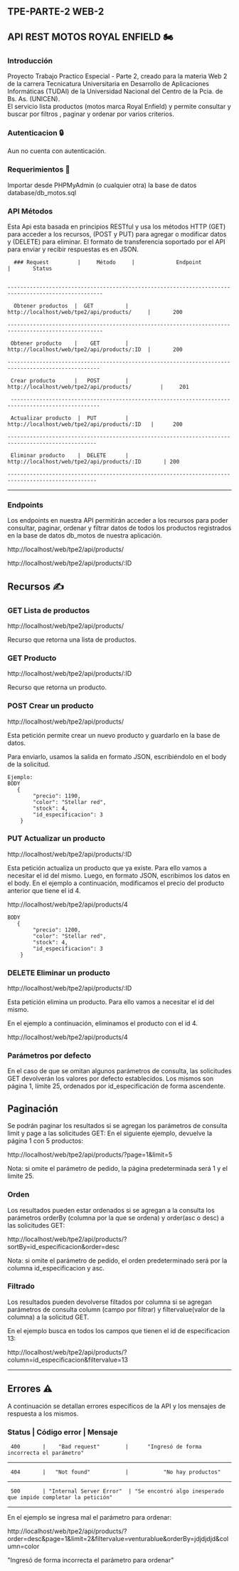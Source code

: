 ## TPE-PARTE-2 WEB-2
## API REST MOTOS ROYAL ENFIELD :motorcycle:

### Introducción
Proyecto Trabajo Practico Especial - Parte 2,  creado para la materia Web 2 de la carrera Tecnicatura Universitaria en Desarrollo de Aplicaciones Informáticas (TUDAI)
de  la Universidad Nacional del Centro de la Pcia. de Bs. As. (UNICEN).  
El servicio lista productos (motos marca Royal Enfield) y permite consultar y buscar por filtros , paginar y ordenar por varios criterios.

### Autenticacion :lock:
Aun no cuenta con autenticación.

### Requerimientos :pushpin:
Importar desde PHPMyAdmin (o cualquier otra) la base de datos database/db_motos.sql

### API Métodos
Esta Api esta basada en principios RESTful y usa los métodos HTTP (GET) para acceder a los recursos, (POST y PUT) para agregar o modificar datos y (DELETE) para
eliminar. El formato de transferencia soportado por el API para enviar y recibir respuestas es en JSON.

````
  ### Request	      |     Método	   |             Endpoint	                |       Status          


----------------------------------------------------------------------------------------------------        

  Obtener productos  |  GET          | http://localhost/web/tpe2/api/products/     |       200  

----------------------------------------------------------------------------------------------------

 Obtener producto    |    GET        | http://localhost/web/tpe2/api/products/:ID  |       200  

---------------------------------------------------------------------------------------------------

 Crear producto      |   POST        | http://localhost/web/tpe2/api/products/         |     201

 --------------------------------------------------------------------------------------------------

 Actualizar producto  |  PUT         |    http://localhost/web/tpe2/api/products/:ID   |      200

--------------------------------------------------------------------------------------------------
 
 Eliminar producto    |  DELETE      | http://localhost/web/tpe2/api/products/:ID       | 200 

--------------------------------------------------------------------------------------------------
````
_____________________________________________________________________________________________________________________________________________________

### Endpoints
Los endpoints en nuestra API permitirán acceder a los recursos para poder consultar, paginar, ordenar y filtrar datos de todos los productos registrados en la base
de datos db_motos de nuestra aplicación.

http://localhost/web/tpe2/api/products/

http://localhost/web/tpe2/api/products/:ID

## Recursos :writing_hand:

### GET Lista de productos

http://localhost/web/tpe2/api/products/

Recurso que retorna una lista de productos. 

### GET Producto

http://localhost/web/tpe2/api/products/:ID

Recurso que retorna un producto.

### POST Crear un producto

http://localhost/web/tpe2/api/products/

Esta petición permite crear un nuevo producto y guardarlo en la base de datos.

Para enviarlo, usamos la salida en formato JSON, escribiéndolo en el body de la solicitud.
````
Ejemplo:
BODY
   {
        "precio": 1190,
        "color": "Stellar red",
        "stock": 4,
        "id_especificacion": 3
    }
````

### PUT Actualizar un producto

http://localhost/web/tpe2/api/products/:ID

Esta petición actualiza un producto que ya existe. Para ello vamos a necesitar el id del mismo.
Luego, en formato JSON, escribimos los datos en el body.
En el ejemplo a continuación, modificamos el precio del producto anterior que tiene el id 4.

http://localhost/web/tpe2/api/products/4

```
BODY
   {
        "precio": 1200,
        "color": "Stellar red",
        "stock": 4,
        "id_especificacion": 3
    }
````

### DELETE Eliminar un producto

http://localhost/web/tpe2/api/products/:ID

Esta petición elimina un producto. Para ello vamos a necesitar el id del mismo.

En el ejemplo a continuación, eliminamos el producto con el id 4.

http://localhost/web/tpe2/api/products/4



### Parámetros por defecto

En el caso de que se omitan algunos parámetros de consulta, las solicitudes GET devolverán los valores por defecto establecidos.
Los mismos son página 1, límite 25, ordenados por id_especificación de forma ascendente.

## Paginación
Se podrán paginar los resultados si se agregan los parámetros de consulta limit y page a las solicitudes GET:
En el siguiente ejemplo, devuelve la página 1 con 5 productos:

http://localhost/web/tpe2/api/products/?page=1&limit=5

Nota: si omite el parámetro de pedido, la página predeterminada será 1 y el limite 25.

### Orden
Los resultados pueden estar ordenados si se agregan a la consulta los parámetros orderBy (columna por la que se ordena) y order(asc o desc) a las solicitudes GET:

http://localhost/web/tpe2/api/products/?sortBy=id_especificacion&order=desc

Nota: si omite el parámetro de pedido, el orden predeterminado será por la columna id_especificacion y asc.

### Filtrado
Los resultados pueden devolverse filtados por columna si se agregan parámetros de consulta column (campo por filtrar) y filtervalue(valor de la columna) a la solicitud GET.

En el ejemplo busca en todos los campos que tienen el id de especificacion 13:


http://localhost/web/tpe2/api/products/?column=id_especificacion&filtervalue=13

-------------------------------------------------------------------------------------------------------------------------------------------------------
## Errores :warning:
A continuación se detallan errores específicos de la API y los mensajes de respuesta a los mismos.

 ###  Status    |    Código error	       |                     Mensaje	  

     400       |    "Bad request"        |      "Ingresó de forma incorrecta el parámetro"                
-----------------------------------------------------------------------------------------------------
                                                                   
     404       |   "Not found"           |           "No hay productos"                             
---------------------------------------------------------------------------------------------------------  
 
     500       | "Internal Server Error"  | "Se encontró algo inesperado que impide completar la petición"


-----------------------------------------------------------------------------------------------------------

En el ejemplo se ingresa mal el parámetro para ordenar:

http://localhost/web/tpe2/api/products/?order=desc&page=1&limit=2&filtervalue=venturablue&orderBy=jdjdjdjd&column=color

"Ingresó de forma incorrecta el parámetro para ordenar"
